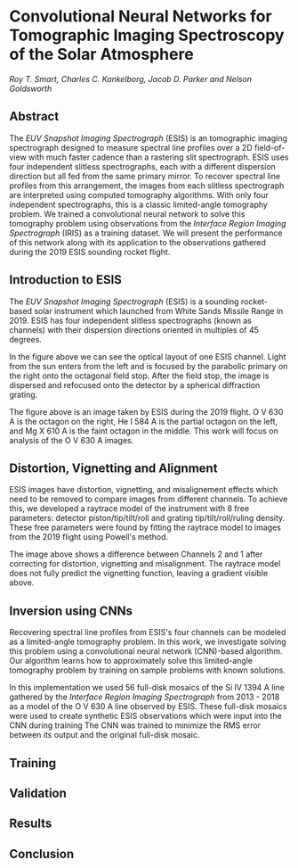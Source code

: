# Convolutional Neural Networks for Tomographic Imaging Spectroscopy of the Solar Atmosphere

_Roy T. Smart, Charles C. Kankelborg, Jacob D. Parker and Nelson Goldsworth_

## Abstract

The _EUV Snapshot Imaging Spectrograph_ (ESIS) is an tomographic imaging spectrograph designed to measure spectral line 
profiles over a 2D field-of-view with much faster cadence than a rastering slit spectrograph.
ESIS uses four independent slitless spectrographs, each with a different dispersion direction but all fed from the same 
primary mirror.
To recover spectral line profiles from this arrangement, the images from each slitless spectrograph are interpreted
using computed tomography algorithms.
With only four independent spectrographs, this is a classic limited-angle tomography problem.
We trained a convolutional neural network to solve this tomography problem using observations from the 
_Interface Region Imaging Spectrograph_ (IRIS) as a training dataset.
We will present the performance of this network along with its application to the observations gathered during the
2019 ESIS sounding rocket flight.

## Introduction to ESIS

The _EUV Snapshot Imaging Spectrograph_ (ESIS) is a sounding rocket-based solar instrument which launched from White
Sands Missile Range in 2019.
ESIS has four independent slitless spectrographs (known as channels) with their dispersion directions oriented in 
multiples of 45 degrees.

In the figure above we can see the optical layout of one ESIS channel.
Light from the sun enters from the left and is focused by the parabolic primary on the right onto the octagonal field stop.
After the field stop, the image is dispersed and refocused onto the detector by a spherical diffraction grating.

The figure above is an image taken by ESIS during the 2019 flight.
O V 630 A is the octagon on the right, He I 584 A is the partial octagon on the left, and Mg X 610 A is the faint 
octagon in the middle.
This work will focus on analysis of the O V 630 A images.

## Distortion, Vignetting and Alignment

ESIS images have distortion, vignetting, and misalignement effects which need to be removed to compare images from different channels.
To achieve this, we developed a raytrace model of the instrument with 8 free parameters: detector piston/tip/tilt/roll and grating tip/tilt/roll/ruling density.
These free parameters were found by fitting the raytrace model to images from the 2019 flight using Powell's method.

The image above shows a difference between Channels 2 and 1 after correcting for distortion, vignetting and misalignment.
The raytrace model does not fully predict the vignetting function, leaving a gradient visible above.

## Inversion using CNNs

Recovering spectral line profiles from ESIS's four channels can be modeled as a limited-angle tomography problem.
In this work, we investigate solving this problem using a convolutional neural network (CNN)-based algorithm.
Our algorithm learns how to approximately solve this limited-angle tomography problem by training on sample problems
with known solutions.

In this implementation we used 56 full-disk mosaics of the Si IV 1394 A line gathered by the _Interface Region Imaging Spectrograph_ from 2013 - 2018 as a model of the O V 630 A line observed by ESIS.
These full-disk mosaics were used to create synthetic ESIS observations which were input into the CNN during training
The CNN was trained to minimize the RMS error between its output and the original full-disk mosaic.

## Training

## Validation

## Results

## Conclusion

